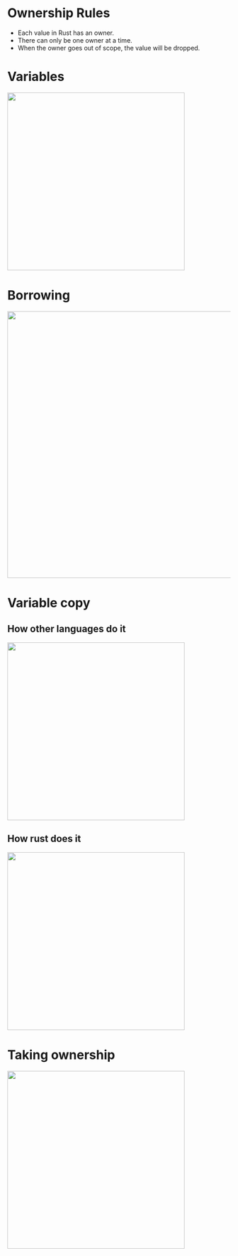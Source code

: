 # Ownership Rules

- Each value in Rust has an owner.
- There can only be one owner at a time.
- When the owner goes out of scope, the value will be dropped.

# Variables
<img src="https://doc.rust-lang.org/book/img/trpl04-01.svg" width=400></img>

# Borrowing
<img src="https://doc.rust-lang.org/book/img/trpl04-05.svg" width=600></img>

# Variable copy
## How other languages do it
<img src="https://doc.rust-lang.org/book/img/trpl04-02.svg" width=400></img>

## How rust does it
<img src="https://doc.rust-lang.org/book/img/trpl04-03.svg" width=400></img>

# Taking ownership
<img src="https://doc.rust-lang.org/book/img/trpl04-04.svg" width=400></img>

